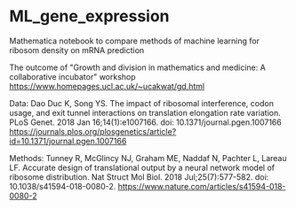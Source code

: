 # ML_gene_expression
Mathematica notebook to compare methods of machine learning for ribosom density on mRNA prediction

The outcome of "Growth and division in mathematics and medicine: A collaborative incubator" workshop
https://www.homepages.ucl.ac.uk/~ucakwat/gd.html

Data: Dao Duc K, Song YS. The impact of ribosomal interference, codon usage, and exit tunnel interactions on translation elongation rate variation. PLoS Genet. 2018 Jan 16;14(1):e1007166. doi: 10.1371/journal.pgen.1007166 https://journals.plos.org/plosgenetics/article?id=10.1371/journal.pgen.1007166

Methods: Tunney R, McGlincy NJ, Graham ME, Naddaf N, Pachter L, Lareau LF. Accurate design of translational output by a neural network model of ribosome distribution. Nat Struct Mol Biol. 2018 Jul;25(7):577-582. doi: 10.1038/s41594-018-0080-2. https://www.nature.com/articles/s41594-018-0080-2
